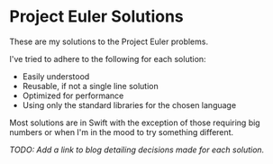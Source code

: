 # Project Euler Solutions

These are my solutions to the Project Euler problems.

I've tried to adhere to the following for each solution:

- Easily understood
- Reusable, if not a single line solution
- Optimized for performance
- Using only the standard libraries for the chosen language

Most solutions are in Swift with the exception of those requiring big numbers or when I'm in the mood to try something different.

*TODO: Add a link to blog detailing decisions made for each solution.*
